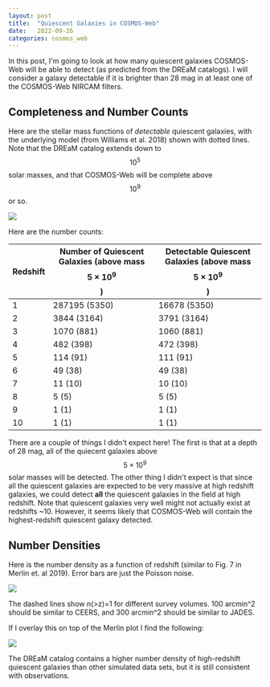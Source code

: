 ```yaml
---
layout: post
title:  "Quiescent Galaxies in COSMOS-Web"
date:   2022-09-26
categories: cosmos_web
---
```



In this post, I'm going to look at how many quiescent galaxies COSMOS-Web will be able to detect (as predicted from the DREaM catalogs). I will consider a galaxy detectable if it is brighter than 28 mag in at least one of the COSMOS-Web NIRCAM filters.


## Completeness and Number Counts

Here are the stellar mass functions of *detectable* quiescent galaxies, with the underlying model (from Williams et al. 2018) shown with dotted lines. Note that the DREaM catalog extends down to $$10^5$$ solar masses, and that COSMOS-Web will be complete above $$10^9$$ or so.

<img src="{{ site.baseurl }}/assets/plots/20220926_QG_LF.png">

Here are the number counts:

| Redshift    | Number of Quiescent Galaxies (above mass $$5\times 10^9$$) | Detectable Quiescent Galaxies  (above mass $$5\times 10^9$$)|
| ----------- | ----------- |----------- |
| 1  | 287195 (5350)|   16678 (5350)|
| 2  | 3844   (3164)|   3791  (3164)|
| 3  | 1070    (881)|   1060   (881)|
| 4  | 482     (398)|   472    (398)|
| 5  | 114      (91)|   111     (91)|
| 6  | 49       (38)|   49      (38)|
| 7  | 11       (10)|   10      (10)|
| 8  | 5         (5)|   5        (5)|
| 9  | 1         (1)|   1        (1)|
| 10 | 1         (1)|   1        (1)|

There are a couple of things I didn't expect here! The first is that at a depth of 28 mag, all of the quiecent galaxies above $$5\times 10^9$$ solar masses will be detected. The other thing I didn't expect is that since all the quiescent galaxies are expected to be very massive at high redshift galaxies, we could detect **all** the quiescent galaxies in the field at high redshift. Note that quiescent galaxies very well might not actually exist at redshifts ~10. However, it seems likely that COSMOS-Web will contain the highest-redshift quiescent galaxy detected.



## Number Densities

Here is the number density as a function of redshift (similar to Fig. 7 in Merlin et. al 2019). Error bars are just the Poisson noise.

<img src="{{ site.baseurl }}/assets/plots/20220926_QGs.png">

The dashed lines show n(>z)=1 for different survey volumes. 100 arcmin^2  should be similar to CEERS, and 300 arcmin^2 should be similar to JADES.


If I overlay this on top of the Merlin plot I find the following:

<img src="{{ site.baseurl }}/assets/plots/20220926_QGscompare.png">


The DREaM catalog contains a higher number density of high-redshift quiescent galaxies than other simulated data sets, but it is still consistent with observations.
